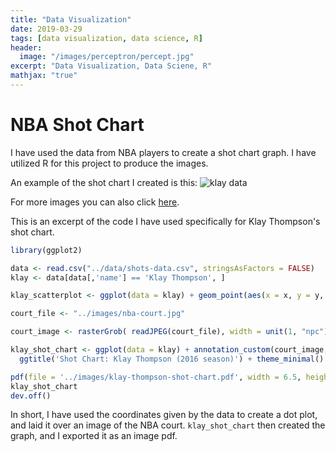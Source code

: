 ```yaml
---
title: "Data Visualization"
date: 2019-03-29
tags: [data visualization, data science, R]
header:
  image: "/images/perceptron/percept.jpg"
excerpt: "Data Visualization, Data Sciene, R"
mathjax: "true"
---
```


# NBA Shot Chart

I have used the data from NBA players to create a shot chart graph. I have utilized R for this project to produce the images.

An example of the shot chart I created is this: <img src="{{ site.url }}{{ site.baseurl }}/images/klay-thompson-shot-chart.pdf" alt="klay data">

For more images you can also click [here](https://github.com/beverlylt/workout01/tree/master/images).


This is an excerpt of the code I have used specifically for Klay Thompson's shot chart.
```r
library(ggplot2)

data <- read.csv("../data/shots-data.csv", stringsAsFactors = FALSE)
klay <- data[data[,'name'] == 'Klay Thompson', ]

klay_scatterplot <- ggplot(data = klay) + geom_point(aes(x = x, y = y, color = shot_made_flag))

court_file <- "../images/nba-court.jpg"

court_image <- rasterGrob( readJPEG(court_file), width = unit(1, "npc"), height = unit(1, "npc"))

klay_shot_chart <- ggplot(data = klay) + annotation_custom(court_image, -250, 250, -50, 420) + geom_point(aes(x = x, y = y, color = shot_made_flag)) + ylim(-50, 420) +
  ggtitle('Shot Chart: Klay Thompson (2016 season)') + theme_minimal()

pdf(file = '../images/klay-thompson-shot-chart.pdf', width = 6.5, height = 5)
klay_shot_chart
dev.off()
```

In short, I have used the coordinates given by the data to create a dot plot, and laid it over an image of the NBA court. `klay_shot_chart` then created the graph, and I exported it as an image pdf.
